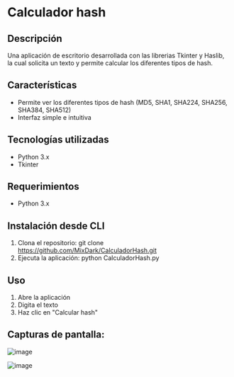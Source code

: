 # Calculador hash

## Descripción
Una aplicación de escritorio desarrollada con las librerias Tkinter y Haslib, la cual solicita un texto y permite calcular los diferentes tipos de hash.

## Características
- Permite ver los diferentes tipos de hash (MD5, SHA1, SHA224, SHA256, SHA384, SHA512)
- Interfaz simple e intuitiva

## Tecnologías utilizadas
- Python 3.x
- Tkinter

## Requerimientos
- Python 3.x

## Instalación desde CLI
1. Clona el repositorio: 
git clone https://github.com/MixDark/CalculadorHash.git
2. Ejecuta la aplicación:
python CalculadorHash.py

## Uso
1. Abre la aplicación
2. Digita el texto
3. Haz clic en "Calcular hash"

## Capturas de pantalla:
![image](https://github.com/MixDark/CalculadorHash/assets/151795541/242e9704-5bc8-4788-84c7-37533bbd30fe)


![image](https://github.com/MixDark/CalculadorHash/assets/151795541/6f870feb-78f8-46e1-aff0-d59d93b4deb9)

